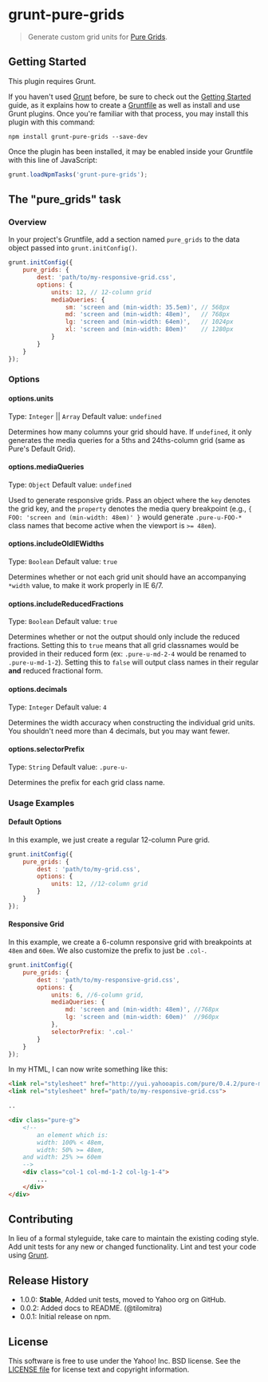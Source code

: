# grunt-pure-grids

> Generate custom grid units for [Pure Grids](http://purecss.io/grids).

## Getting Started
This plugin requires Grunt.

If you haven't used [Grunt](http://gruntjs.com/) before, be sure to check out the [Getting Started](http://gruntjs.com/getting-started) guide, as it explains how to create a [Gruntfile](http://gruntjs.com/sample-gruntfile) as well as install and use Grunt plugins. Once you're familiar with that process, you may install this plugin with this command:

```shell
npm install grunt-pure-grids --save-dev
```

Once the plugin has been installed, it may be enabled inside your Gruntfile with this line of JavaScript:

```js
grunt.loadNpmTasks('grunt-pure-grids');
```

## The "pure_grids" task

### Overview
In your project's Gruntfile, add a section named `pure_grids` to the data object passed into `grunt.initConfig()`.

```js
grunt.initConfig({
    pure_grids: {
        dest: 'path/to/my-responsive-grid.css',
        options: {
            units: 12, // 12-column grid
            mediaQueries: {
                sm: 'screen and (min-width: 35.5em)', // 568px
                md: 'screen and (min-width: 48em)',   // 768px
                lg: 'screen and (min-width: 64em)',   // 1024px
                xl: 'screen and (min-width: 80em)'    // 1280px
            }
        }
    }
});
```

### Options

#### options.units
Type: `Integer` || `Array`
Default value: `undefined`

Determines how many columns your grid should have. If `undefined`, it only generates the media queries for a 5ths and 24ths-column grid (same as Pure's Default Grid).

#### options.mediaQueries
Type: `Object`
Default value: `undefined`

Used to generate responsive grids. Pass an object where the `key` denotes the grid key, and the `property` denotes the media query breakpoint (e.g., `{ FOO: 'screen and (min-width: 48em)' }` would generate `.pure-u-FOO-*` class names that become active when the viewport is `>= 48em`).

#### options.includeOldIEWidths
Type: `Boolean`
Default value: `true`

Determines whether or not each grid unit should have an accompanying `*width` value, to make it work properly in IE 6/7.

#### options.includeReducedFractions
Type: `Boolean`
Default value: `true`

Determines whether or not the output should only include the reduced fractions. Setting this to `true` means that all grid classnames would be provided in their reduced form (ex: `.pure-u-md-2-4` would be renamed to `.pure-u-md-1-2`). Setting this to `false` will output class names in their regular **and** reduced fractional form.

#### options.decimals
Type: `Integer`
Default value: `4`

Determines the width accuracy when constructing the individual grid units. You shouldn't need more than 4 decimals, but you may want fewer.

#### options.selectorPrefix
Type: `String`
Default value: `.pure-u-`

Determines the prefix for each grid class name.



### Usage Examples

#### Default Options
In this example, we just create a regular 12-column Pure grid.

```js
grunt.initConfig({
    pure_grids: {
        dest : 'path/to/my-grid.css',
        options: {
            units: 12, //12-column grid
        }
    }
});
```

#### Responsive Grid
In this example, we create a 6-column responsive grid with breakpoints at `48em` and `60em`. We also customize the prefix to just be `.col-`.

```js
grunt.initConfig({
    pure_grids: {
        dest : 'path/to/my-responsive-grid.css',
        options: {
            units: 6, //6-column grid,
            mediaQueries: {
                md: 'screen and (min-width: 48em)', //768px
                lg: 'screen and (min-width: 60em)'  //960px
            },
            selectorPrefix: '.col-'
        }
    }
});
```

In my HTML, I can now write something like this:

```html
<link rel="stylesheet" href="http://yui.yahooapis.com/pure/0.4.2/pure-min.css">
<link rel="stylesheet" href="path/to/my-responsive-grid.css">

..

<div class="pure-g">
    <!--
        an element which is:
        width: 100% < 48em,
        width: 50% >= 48em,
    and width: 25% >= 60em
    -->
    <div class="col-1 col-md-1-2 col-lg-1-4">
        ...
    </div>
</div>

```

## Contributing
In lieu of a formal styleguide, take care to maintain the existing coding style. Add unit tests for any new or changed functionality. Lint and test your code using [Grunt](http://gruntjs.com/).

## Release History

* 1.0.0: __Stable__, Added unit tests, moved to Yahoo org on GitHub.
* 0.0.2: Added docs to README. (@tilomitra)
* 0.0.1: Initial release on npm.

## License
This software is free to use under the Yahoo! Inc. BSD license.
See the [LICENSE file][] for license text and copyright information.

[LICENSE file]: https://github.com/yahoo/grunt-pure-grids/blob/master/LICENSE
